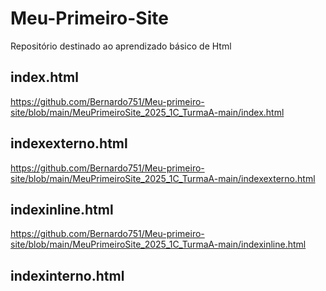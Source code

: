 # Meu-Primeiro-Site
Repositório destinado ao aprendizado básico de Html

## index.html
https://github.com/Bernardo751/Meu-primeiro-site/blob/main/MeuPrimeiroSite_2025_1C_TurmaA-main/index.html

## indexexterno.html
https://github.com/Bernardo751/Meu-primeiro-site/blob/main/MeuPrimeiroSite_2025_1C_TurmaA-main/indexexterno.html

## indexinline.html
https://github.com/Bernardo751/Meu-primeiro-site/blob/main/MeuPrimeiroSite_2025_1C_TurmaA-main/indexinline.html

## indexinterno.html
